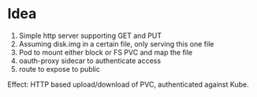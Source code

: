 # Idea

1. Simple http server supporting GET and PUT
2. Assuming disk.img in a certain file, only serving this one file
3. Pod to mount either block or FS PVC and map the file
4. oauth-proxy sidecar to authenticate access
5. route to expose to public

Effect:
HTTP based upload/download of PVC, authenticated against Kube.
